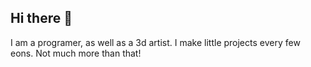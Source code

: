 ## Hi there 👋
I am a programer, as well as a 3d artist. I make little projects every few eons. Not much more than that!
